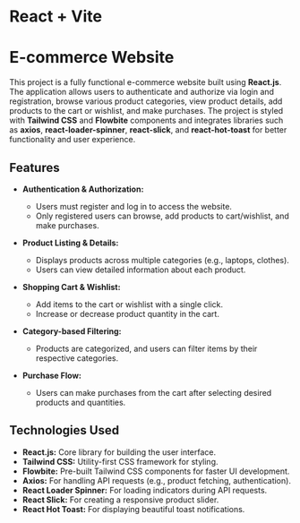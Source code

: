 # React + Vite

# E-commerce Website

This project is a fully functional e-commerce website built using **React.js**. The application allows users to authenticate and authorize via login and registration, browse various product categories, view product details, add products to the cart or wishlist, and make purchases. The project is styled with **Tailwind CSS** and **Flowbite** components and integrates libraries such as **axios**, **react-loader-spinner**, **react-slick**, and **react-hot-toast** for better functionality and user experience.

## Features

- **Authentication & Authorization:**
  - Users must register and log in to access the website.
  - Only registered users can browse, add products to cart/wishlist, and make purchases.
  
- **Product Listing & Details:**
  - Displays products across multiple categories (e.g., laptops, clothes).
  - Users can view detailed information about each product.
  
- **Shopping Cart & Wishlist:**
  - Add items to the cart or wishlist with a single click.
  - Increase or decrease product quantity in the cart.
  
- **Category-based Filtering:**
  - Products are categorized, and users can filter items by their respective categories.
  
- **Purchase Flow:**
  - Users can make purchases from the cart after selecting desired products and quantities.

## Technologies Used

- **React.js:** Core library for building the user interface.
- **Tailwind CSS:** Utility-first CSS framework for styling.
- **Flowbite:** Pre-built Tailwind CSS components for faster UI development.
- **Axios:** For handling API requests (e.g., product fetching, authentication).
- **React Loader Spinner:** For loading indicators during API requests.
- **React Slick:** For creating a responsive product slider.
- **React Hot Toast:** For displaying beautiful toast notifications.
